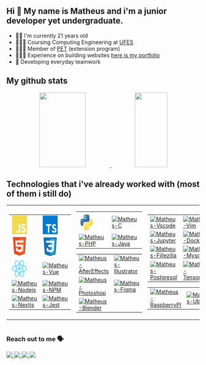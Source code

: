 ## Hi 👋 My name is Matheus and i'm a junior developer yet undergraduate.

- 🧑🏻 I'm currently 21 years old
- 🧑🏻‍💻 Coursing Computing Engineering at [UFES](https://www.ufes.br/)
- 🧑🏻‍🏫 Member of [PET](https://pet.inf.ufes.br/) (extension program)
- 🧑🏻‍🔧 Experience on building websites [here is my portfolio](https://matheus-schreiber.com.br/)
- 👥 Developing everyday teamwork

## My github stats
<div align="center">
  <a href="https://github.com/matheusschreiber">
  <img width="49%" height="195px" src="https://github-readme-stats.vercel.app/api?username=matheusschreiber&show_icons=true&count_private=true&include_all_commits=true&hide_border=true"/> 
  <img width="41%" height="195px" src="https://github-readme-stats.vercel.app/api/top-langs/?username=matheusschreiber&layout=compact&langs_count=8&hide_border=true" />
  </a>
</div>


## Technologies that i've already worked with (most of them i still do)

<table style="line-stroke:0px" align="center">
  <tr>
    <td>
      <table>
      <tr>
        <td>
            <a href="../../../?tab=repositories&q=&type=&language=javascript&sort=" target="_blank">
                <img align="center" alt="Matheus-Js" height="50" width="40" src="https://raw.githubusercontent.com/devicons/devicon/master/icons/javascript/javascript-plain.svg"/>
            </a>
        </td>
        <td>
            <a href="../../../?tab=repositories&q=&type=&language=typescript&sort=" target="_blank">
                <img align="center" alt="Matheus-Ts" height="50" width="40" src="https://raw.githubusercontent.com/devicons/devicon/master/icons/typescript/typescript-plain.svg"/>
            </a>
        </td>
      </tr>
      <tr>
        <td>
            <a href="../../../?tab=repositories&q=&type=&language=html&sort=" target="_blank"> 
                <img aligns="center" alt="Matheus-HTML" height="50" width="40" src="https://raw.githubusercontent.com/devicons/devicon/master/icons/html5/html5-original.svg"/>
            </a>
        </td>
        <td>
            <a href="https://github.com/matheusschreiber" target="_blank">
                <img align="center" alt="Matheus-CSS" height="50" width="40" src="https://raw.githubusercontent.com/devicons/devicon/master/icons/css3/css3-original.svg"/>
            </a>
        </td>
      </tr>
      <tr>
        <td>
            <a href="https://github.com/matheusschreiber" target="_blank">
                <img align="center" alt="Matheus-React" height="50" width="40" src="https://raw.githubusercontent.com/devicons/devicon/master/icons/react/react-original.svg"/>
            </a>
        </td>
        <td>
            <a href="https://github.com/matheusschreiber" target="_blank">
                <img align="center" alt="Matheus-Vue" height="50" width="40" src="https://cdn.jsdelivr.net/gh/devicons/devicon/icons/vuejs/vuejs-original.svg"/>
            </a>
        </td>
      </tr>
      <tr>
        <td>
            <a href="https://github.com/matheusschreiber" target="_blank">
                <img align="center" alt="Matheus-Nodejs" height="50" width="40" src="https://cdn.jsdelivr.net/gh/devicons/devicon/icons/nodejs/nodejs-original.svg" />
            </a>
        </td>
        <td>
            <a href="https://github.com/matheusschreiber" target="_blank">
                <img align="center" alt="Matheus-NPM" height="50" width="40" src="https://cdn.jsdelivr.net/gh/devicons/devicon/icons/npm/npm-original-wordmark.svg" />
            </a>
        </td>
      </tr>
      <tr>
        <td>
            <a href="https://github.com/matheusschreiber" target="_blank">
                <img align="center" alt="Matheus-Nextjs" height="50" width="40" src="https://cdn.jsdelivr.net/gh/devicons/devicon/icons/nextjs/nextjs-original.svg" />
            </a>
        </td>
        <td>
            <a href="https://github.com/matheusschreiber" target="_blank">
                <img align="center" alt="Matheus-Jest" height="50" width="40" src="https://cdn.jsdelivr.net/gh/devicons/devicon/icons/jest/jest-plain.svg" />
            </a>
        </td>
      </tr>
    </table>
  </td>
  <td>
    <table>
      <tr>
        <td>
            <a href="../../../?tab=repositories&q=&type=&language=python&sort=" target="_blank">
                <img align="center" alt="Matheus-Python" height="50" width="40" src="https://raw.githubusercontent.com/devicons/devicon/master/icons/python/python-original.svg"/>
            </a>
        </td>
        <td>
            <a href="../../../?tab=repositories&q=&type=&language=c&sort=" target="_blank">
                <img align="center" alt="Matheus-C" height="50" width="40" src="https://cdn.jsdelivr.net/gh/devicons/devicon/icons/c/c-original.svg"/>
            </a>
        </td>
      </tr>
      <tr>
        <td>
            <a href="https://github.com/matheusschreiber" target="_blank">
                <img align="center" alt="Matheus-PHP" height="50" width="40" src="https://cdn.jsdelivr.net/gh/devicons/devicon/icons/php/php-original.svg"/>
            </a>
        </td>
        <td>
            <a href="../../../?tab=repositories&q=&type=&language=java&sort=" target="_blank">
                <img align="center" alt="Matheus-Java" height="50" width="40" src="https://cdn.jsdelivr.net/gh/devicons/devicon/icons/java/java-original.svg"/>
            </a>
        </td>
      </tr>
    </table>
    <table>
      <tr>
        <td>
            <a href="https://github.com/matheusschreiber" target="_blank">
                <img align="center" alt="Matheus-AfterEffects" height="50" width="40" src="https://cdn.jsdelivr.net/gh/devicons/devicon/icons/aftereffects/aftereffects-original.svg"/>
            </a>
        </td>
        <td>
            <a href="https://github.com/matheusschreiber" target="_blank">
                <img align="center" alt="Matheus-Illustrator" height="50" width="40" src="https://cdn.jsdelivr.net/gh/devicons/devicon/icons/illustrator/illustrator-line.svg" />
            </a>
        </td>
      </tr>
      <tr>
        <td>
            <a href="https://github.com/matheusschreiber" target="_blank">
                <img align="center" alt="Matheus-Photoshop" height="50" width="40" src="https://cdn.jsdelivr.net/gh/devicons/devicon/icons/photoshop/photoshop-line.svg" />
            </a>
        </td>
        <td>
            <a href="https://github.com/matheusschreiber" target="_blank">
                <img align="center" alt="Matheus-Figma" height="50" width="40" src="https://cdn.jsdelivr.net/gh/devicons/devicon/icons/figma/figma-original.svg" />
            </a>
        </td>
      </tr>
      <tr>
        <td>
            <a href="https://github.com/matheusschreiber" target="_blank"> 
              <img align="center" alt="Matheus-Blender" height="50" width="40" src="https://cdn.jsdelivr.net/gh/devicons/devicon/icons/blender/blender-original.svg" />
            </a>
          </td>
      </tr>
    </table>
  </td>
  <td>
    <table>
      <tr>
        <td>
            <a href="https://github.com/matheusschreiber" target="_blank">
                <img align="center" alt="Matheus-Vscode" height="50" width="40" src="https://cdn.jsdelivr.net/gh/devicons/devicon/icons/vscode/vscode-original.svg" />
            </a>
        </td>
        <td>
            <a href="https://github.com/matheusschreiber" target="_blank">
                <img align="center" alt="Matheus-Vim" height="50" width="40" src="https://cdn.jsdelivr.net/gh/devicons/devicon/icons/vim/vim-original.svg" />
            </a>
        </td>
      </tr>
      <tr>
        <td>
            <a href="https://github.com/matheusschreiber" target="_blank">
                <img align="center" alt="Matheus-Jupyter" height="50" width="40" src="https://cdn.jsdelivr.net/gh/devicons/devicon/icons/jupyter/jupyter-original.svg" />
            </a>
        </td>
        <td>
            <a href="https://github.com/matheusschreiber" target="_blank">
                <img align="center" alt="Matheus-Docker" height="50" width="40" src="https://cdn.jsdelivr.net/gh/devicons/devicon/icons/docker/docker-original.svg" />
            </a>
        </td>
      </tr>
      <tr>
        <td>
            <a href="https://github.com/matheusschreiber" target="_blank">
                <img align="center" alt="Matheus-Fillezilla" height="50" width="40" src="https://cdn.jsdelivr.net/gh/devicons/devicon/icons/filezilla/filezilla-plain.svg" />
            </a>
        </td>
        <td>
            <a href="https://github.com/matheusschreiber" target="_blank">
                <img align="center" alt="Matheus-Mysql" height="50" width="40" src="https://cdn.jsdelivr.net/gh/devicons/devicon/icons/mysql/mysql-original.svg" />
            </a>
        </td>
      </tr>
      <tr>
        <td>
            <a href="https://github.com/matheusschreiber" target="_blank">
                <img align="center" alt="Matheus-Postgresql" height="50" width="40" src="https://cdn.jsdelivr.net/gh/devicons/devicon/icons/postgresql/postgresql-original.svg" />
            </a>
        </td>
        <td>
            <a href="https://github.com/matheusschreiber" target="_blank">
                <img align="center" alt="Matheus-Tensorflow" height="50" width="40" src="https://cdn.jsdelivr.net/gh/devicons/devicon/icons/tensorflow/tensorflow-original.svg" />
            </a>
        </td>
      </tr>
    </table>
    <table>
      <tr>
        <td>
            <a href="https://github.com/matheusschreiber" target="_blank">
                <img align="center" alt="Matheus-RaspberryPI" height="50" width="40" src="https://cdn.jsdelivr.net/gh/devicons/devicon/icons/raspberrypi/raspberrypi-original.svg" />
            </a>
        </td>
        <td>
            <a href="https://github.com/matheusschreiber" target="_blank">
                <img align="center" alt="Matheus-Ubuntu" height="50" width="40" src="https://cdn.jsdelivr.net/gh/devicons/devicon/icons/ubuntu/ubuntu-plain.svg" />
            </a>
        </td>
      </tr>
    </table>
</table>

#

### Reach out to me 🗣

<div>
  <a href="https://www.linkedin.com/in/matheus-schreiber-49472321a/">
  <img src="https://img.shields.io/badge/Linkedin-0A66C2?&logo=linkedin&style=flat-square&logoColor=white" target="_blank">
  </a>
  <a href="https://www.instagram.com/schreiber_matheus/">
  <img src="https://img.shields.io/badge/Instagram-FF3882?&logo=instagram&style=flat-square&logoColor=white" target="_blank">
  </a>
  <a href="https://mailto:matheusmeier.sch2341@gmail.com">
  <img src="https://img.shields.io/badge/Gmail-EA4335?&logo=gmail&style=flat-square&logoColor=white" target="_blank">
  </a>
  <a href="https://discordapp.com/users/8444">
  <img src="https://img.shields.io/badge/Discord-404EED?&logo=discord&style=flat-square&logoColor=white" target="_blank">
  </a>
</div>
